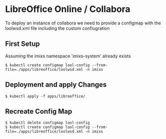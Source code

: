 # LibreOffice Online / Collabora

To deploy an instance of collabora we need to provide a configmap with the loolwsd.xml file including the custom confiugration


## First Setup

Assuming the imixs namespace 'imixs-system' already exists

	$ kubectl create configmap lool-config --from-file=./apps/libreoffice/loolwsd.xml -n imixs


## Deployment and apply Changes

	$ kubectl apply -f apps/libreoffice/

## Recreate Config Map


	$ kubectl delete configmap lool-config
	$ kubectl create configmap lool-config --from-file=./apps/libreoffice/loolwsd.xml -n imixs





